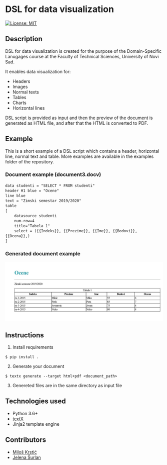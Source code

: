 # DSL for data visualization
[![License: MIT](https://img.shields.io/badge/License-MIT-yellow.svg)](https://opensource.org/licenses/MIT)

## Description

DSL for data visualization is created for the purpose of the Domain-Specific Lanugages course at the Faculty of Technical Sciences, University of Novi Sad.

It enables data visualization for:

- Headers
- Images
- Normal texts
- Tables
- Charts
- Horizontal lines

DSL script is provided as input and then the preview of the document is generated as HTML file, and after that the HTML is converted to PDF.

## Example

This is a short example of a DSL script which contains a header, horizontal line, normal text and table. More examples are available in the examples folder of the repository.

### Document example (document3.docv)
```
data studenti = "SELECT * FROM studenti"
header H1 blue = "Ocene"
line blue
text = "Zimski semestar 2019/2020"
table 
[
    datasource studenti
    num-row=4
    title="Tabela 1"
    select = ({{Indeks}}, {{Prezime}}, {{Ime}}, {{Bodovi}}, {{Ocena}},)
]
```
### Generated document example

![generated example](dvDSL/examples/document3.jpeg)

## Instructions
1. Install requirements
```
$ pip install .
```
2. Generate your document
```
$ textx generate --target html+pdf <document_path>
```
3. Genereted files are in the same directory as input file

## Technologies used
- Python 3.6+
- [textX](https://github.com/textX/textX)
- Jinja2 template engine

## Contributors

- [Miloš Krstić](https://github.com/KrsticM/)
- [Jelena Šurlan](https://github.com/jaseyrae9)
